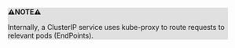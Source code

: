 <div style="margin:2em; background-color: #e0e0e0;">

<strong>⚠️NOTE️️️⚠️</strong>

Internally, a ClusterIP service uses kube-proxy to route requests to relevant pods (EndPoints).
</div>

